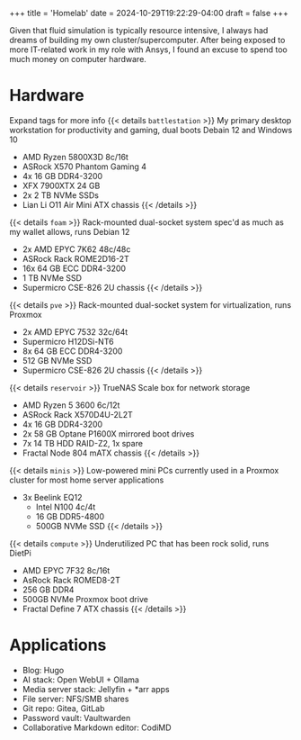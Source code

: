 +++
title = 'Homelab'
date = 2024-10-29T19:22:29-04:00
draft = false 
+++

Given that fluid simulation is typically resource intensive, I always had dreams of building my own cluster/supercomputer. After being exposed to more IT-related work in my role with Ansys, I found an excuse to spend too much money on computer hardware.

# Hardware
Expand tags for more info
{{< details `battlestation` >}}
My primary desktop workstation for productivity and gaming, dual boots Debain 12 and Windows 10
- AMD Ryzen 5800X3D 8c/16t
- ASRock X570 Phantom Gaming 4
- 4x 16 GB DDR4-3200
- XFX 7900XTX 24 GB
- 2x 2 TB NVMe SSDs
- Lian Li O11 Air Mini ATX chassis
{{< /details >}}

{{< details `foam` >}}
Rack-mounted dual-socket system spec'd as much as my wallet allows, runs Debian 12
- 2x AMD EPYC 7K62 48c/48c
- ASRock Rack ROME2D16-2T 
- 16x 64 GB ECC DDR4-3200 
- 1 TB NVMe SSD
- Supermicro CSE-826 2U chassis
{{< /details >}}

{{< details `pve` >}}
Rack-mounted dual-socket system for virtualization, runs Proxmox
- 2x AMD EPYC 7532 32c/64t
- Supermicro H12DSi-NT6
- 8x 64 GB ECC DDR4-3200 
- 512 GB NVMe SSD
- Supermicro CSE-826 2U chassis
{{< /details >}}

{{< details `reservoir` >}}
TrueNAS Scale box for network storage
- AMD Ryzen 5 3600 6c/12t
- ASRock Rack X570D4U-2L2T
- 4x 16 GB DDR4-3200
- 2x 58 GB Optane P1600X mirrored boot drives
- 7x 14 TB HDD RAID-Z2, 1x spare
- Fractal Node 804 mATX chassis
{{< /details >}}

{{< details `minis` >}}
Low-powered mini PCs currently used in a Proxmox cluster for most home server applications
- 3x Beelink EQ12
    - Intel N100 4c/4t
    - 16 GB DDR5-4800
    - 500GB NVMe SSD
{{< /details >}}

{{< details `compute` >}}
Underutilized PC that has been rock solid, runs DietPi
- AMD EPYC 7F32 8c/16t
- AsRock Rack ROMED8-2T
- 256 GB DDR4
- 500GB NVMe Proxmox boot drive
- Fractal Define 7 ATX chassis
{{< /details >}}

# Applications

- Blog: Hugo
- AI stack: Open WebUI + Ollama
- Media server stack: Jellyfin + *arr apps
- File server: NFS/SMB shares
- Git repo: Gitea, GitLab
- Password vault: Vaultwarden
- Collaborative Markdown editor: CodiMD
